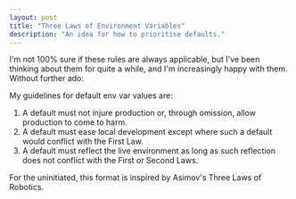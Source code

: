 ```yaml
---
layout: post
title: "Three Laws of Environment Variables"
description: "An idea for how to prioritise defaults."
---
```

I'm not 100% sure if these rules are always applicable, but I've been thinking
about them for quite a while, and I'm increasingly happy with them. Without
further ado:

My guidelines for default env var values are:

1. A default must not injure production or, through omission, allow production to come to harm.
2. A default must ease local development except where such a default would conflict with the First Law.
3. A default must reflect the live environment as long as such reflection does not conflict with the First or Second Laws.

For the uninitiated, this format is inspired by Asimov's Three Laws of Robotics.
